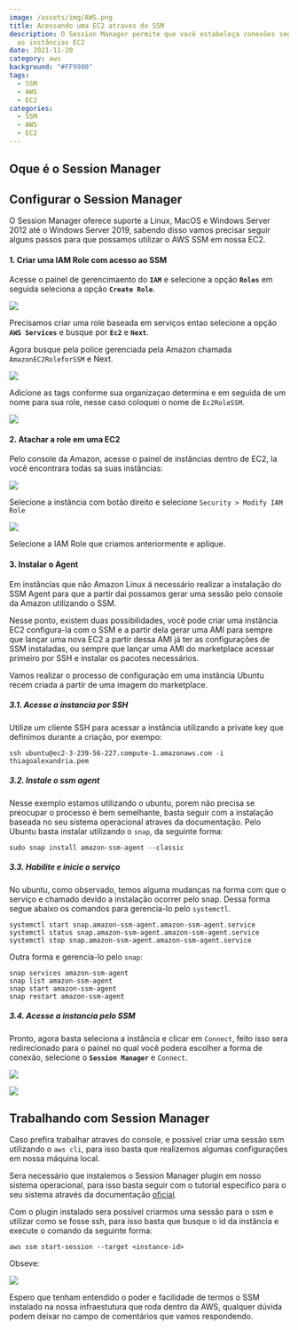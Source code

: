 ```yaml
---
image: /assets/img/AWS.png
title: Acessando uma EC2 atraves do SSM
description: O Session Manager permite que você estabeleça conexões seguras para
  as instâncias EC2
date: 2021-11-20
category: aws
background: "#FF9900"
tags:
  - SSM
  - AWS
  - EC2
categories:
  - SSM
  - AWS
  - EC2
---
```

## Oque é o Session Manager

## Configurar o Session Manager

O Session Manager oferece suporte a Linux, MacOS e Windows Server 2012 até o Windows Server 2019, sabendo disso vamos precisar seguir alguns passos para que possamos utilizar o AWS SSM em nossa EC2.

#### 1. Criar uma IAM Role com acesso ao SSM

Acesse o painel de gerencimaento do **`IAM`** e selecione a opção **`Roles`** em seguida seleciona a opção **`Create Role`**.

![](/assets/img/create-role.png)

Precisamos criar uma role baseada em serviços entao selecione a opção **`AWS Services`** e busque por **`Ec2`** e **`Next`**.

Agora busque pela police gerenciada pela Amazon chamada `AmazonEC2RoleforSSM` e Next.

![](/assets/img/police-role.png)

Adicione as tags conforme sua organizaçao determina e em seguida de um nome para sua role, nesse caso coloquei o nome de `Ec2RoleSSM`.

![](/assets/img/review-role.png)

#### 2. Atachar a role em uma EC2

Pelo console da Amazon, acesse o painel de instâncias dentro de EC2, la você encontrara todas sa suas instâncias:

![](/assets/img/lista-instancia.png)

Selecione a instância com botão direito e selecione `Security > Modify IAM Role`

![](/assets/img/atach-role.png)

Selecione a IAM Role que criamos anteriormente e aplique. 

#### 3. Instalar o Agent

Em instâncias que não Amazon Linux á necessário realizar a instalação do SSM Agent para que a partir dai possamos gerar uma sessão pelo console da Amazon utilizando o SSM.

Nesse ponto, existem duas possibilidades, você pode criar uma instância EC2 configura-la com o SSM e a partir dela gerar uma AMI para sempre que lançar uma nova EC2 a partir dessa AMI já ter as configurações de SSM instaladas, ou sempre que lançar uma AMI do marketplace acessar primeiro por SSH e instalar os pacotes necessários.

Vamos realizar o processo de configuração em uma instância Ubuntu recem criada a partir de uma imagem do marketplace.

##### 3.1. Acesse a instancia por SSH

Utilize um cliente SSH para acessar a instância utilizando a private key que definimos durante a criação, por exempo:

```
ssh ubuntu@ec2-3-239-56-227.compute-1.amazonaws.com -i thiagoalexandria.pem
```

##### 3.2. Instale o ssm agent

Nesse exemplo estamos utilizando o ubuntu, porem não precisa se preocupar o processo é bem semelhante, basta seguir com a instalação baseada no seu sistema operacional atraves da documentação. Pelo Ubuntu basta instalar utilizando o `snap`, da seguinte forma:

```
sudo snap install amazon-ssm-agent --classic
```

##### 3.3. Habilite e inicie o serviço

No ubuntu, como observado, temos alguma mudanças na forma com que o serviço e chamado devido a instalação ocorrer pelo snap. Dessa forma segue abaixo os comandos para gerencia-lo pelo `systemctl`.

```
systemctl start snap.amazon-ssm-agent.amazon-ssm-agent.service
systemctl status snap.amazon-ssm-agent.amazon-ssm-agent.service
systemctl stop snap.amazon-ssm-agent.amazon-ssm-agent.service
```

Outra forma e gerencia-lo pelo `snap`:

```
snap services amazon-ssm-agent
snap list amazon-ssm-agent
snap start amazon-ssm-agent
snap restart amazon-ssm-agent
```

##### 3.4. Acesse a instancia pelo SSM

Pronto, agora basta seleciona a instância e clicar em `Connect`, feito isso sera redirecionado para o painel no qual você podera escolher a forma de conexão, selecione o **`Session Manager`** e `Connect`.

![](/assets/img/ssm-2.png)

![](/assets/img/ssm-1.png)

## Trabalhando com Session Manager

Caso prefira trabalhar atraves do console, e possível criar uma sessão ssm utilizando o `aws cli`, para isso basta que realizemos algumas configurações em nossa máquina local.

Sera necessário que instalemos o Session Manager plugin em nosso sistema operacional, para isso basta seguir com o tutorial especifico para o seu sistema através da documentação [oficial](https://docs.aws.amazon.com/systems-manager/latest/userguide/session-manager-working-with-install-plugin.html).

Com o plugin instalado sera possível criarmos uma sessão para o ssm e utilizar como se fosse ssh, para isso basta que busque o id da instância e execute o comando da seguinte forma:

```
aws ssm start-session --target <instance-id>
```

Obseve:

![](/assets/img/ssm-plugin.png)

Espero que tenham entendido o poder e facilidade de termos o SSM instalado na nossa infraestutura que roda dentro da AWS, qualquer dúvida podem deixar no campo de comentários que vamos respondendo.